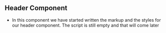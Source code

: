 ## Header Component
- In this component we have started written the markup and the styles for our header component. The script is still empty and that will come later